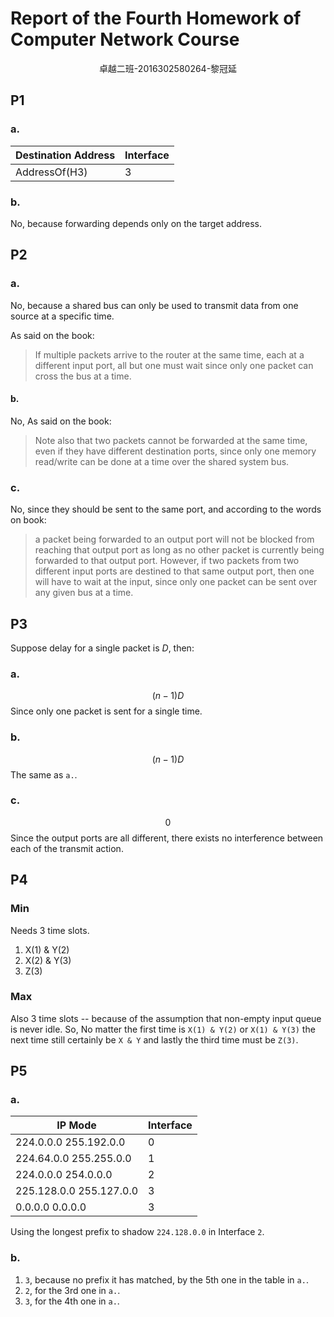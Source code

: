 # Report of the Fourth Homework of Computer Network Course
<center>卓越二班-2016302580264-黎冠延</center>

## P1
### a.
|Destination Address|Interface|
|--|--|
|AddressOf(H3)|3|
### b.
No, because forwarding depends only on the target address.

## P2
### a.
No, because a shared bus can only be used to transmit data from one source at a specific time.

As said on the book:
> If multiple packets arrive to the router at the same time, each at a different input port, all but one must wait since only one packet can cross the bus at a time.

#### b.
No, As said on the book:
> Note also that two packets cannot be forwarded at the same time, even if they have different destination ports, since only one memory read/write can be done at a time over the shared system bus.

### c.
No, since they should be sent to the same port, and according to the words on book:
> a packet being forwarded to an output port will not be blocked from reaching that output port as long as no other packet is currently being forwarded to that output port. However, if two packets from two different input ports are destined to that same output port, then one will have to wait at the input,
since only one packet can be sent over any given bus at a time.

## P3
Suppose delay for a single packet is $D$, then:
### a. 
$$(n - 1)D$$
Since only one packet is sent for a single time.
### b.
$$(n - 1)D$$
The same as `a.`.
### c.
$$0$$
Since the output ports are all different, there exists no interference between each of the transmit action.

## P4
### Min
Needs 3 time slots.
1. X(1) & Y(2)
2. X(2) & Y(3)
3. Z(3)

### Max
Also 3 time slots -- because of the assumption that non-empty input queue is never idle. So, No matter the first time is `X(1) & Y(2)` or `X(1) & Y(3)` the next time still certainly be `X & Y` and lastly the third time must be `Z(3)`.

## P5
### a.
|IP Mode|Interface|
|---|---|
|224.0.0.0 255.192.0.0|0|
|224.64.0.0 255.255.0.0|1|
|224.0.0.0 254.0.0.0|2|
|225.128.0.0 255.127.0.0|3|
|0.0.0.0 0.0.0.0|3|
Using the longest prefix to shadow `224.128.0.0` in Interface `2`.

### b.
1. `3`, because no prefix it has matched, by the 5th one in the table in `a.`.
2. `2`, for the 3rd one in `a.`.
3. `3`, for the 4th one in `a.`.

